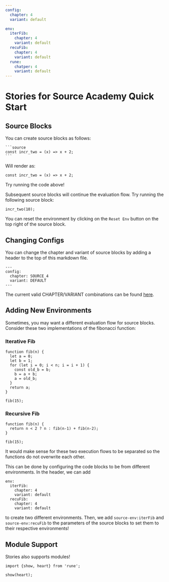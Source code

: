 ```yaml
---
config:
  chapter: 4
  variant: default

env:
  iterFib:
    chapter: 4
    variant: default
  recuFib:
    chapter: 4
    variant: default
  rune:
    chatper: 4
    variant: default
---
```

# Stories for Source Academy Quick Start

## Source Blocks
You can create source blocks as follows:
````
```source
const incr_two = (x) => x + 2;
```
````
Will render as:
```source
const incr_two = (x) => x + 2;

```
Try running the code above!

Subsequent source blocks will continue the evaluation flow. Try running the following source block:
```source
incr_two(10);
```
You can reset the environment by clicking on the `Reset Env` button on the top right of the source block.

## Changing Configs
You can change the chapter and variant of source blocks by adding a header to the top of this markdown file.
```
---
config:
  chapter: SOURCE_4
  variant: DEFAULT
---
```
The current valid CHAPTER/VARIANT combinations can be found [here](https://github.com/source-academy/js-slang#usage).

## Adding New Environments
Sometimes, you may want a different evaluation flow for source blocks. Consider these two implementations of the fibonacci function:
### Iterative Fib

```source-env:iterFib
function fib(n) {
  let a = 0;
  let b = 1;
  for (let i = 0; i < n; i = i + 1) {
    const old_b = b;
    b = a + b;
    a = old_b;
  }
  return a;
}
```
```source-env:iterFib
fib(15);
```
### Recursive Fib
```source-env:recuFib
function fib(n) {
  return n < 2 ? n : fib(n-1) + fib(n-2);
}
```
```source-env:recuFib
fib(15);
```
It would make sense for these two execution flows to be separated so the functions do not overwrite each other.

This can be done by configuring the code blocks to be from different environments. In the header, we can add
```
env:
  iterFib:
    chapter: 4
    variant: default
  recuFib:
    chapter: 4
    variant: default
```
to create two different environments. Then, we add `source-env:iterFib` and `source-env:recuFib` to the parameters of the source blocks to set them to their respective environments!

## Module Support
Stories also supports modules!
```source-env:rune
import {show, heart} from 'rune';

show(heart);
```